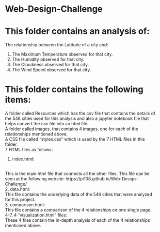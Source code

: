 # Web-Design-Challenge

# This folder contains an analysis of:
The relationship between the Latitude of a city and:
1.	The Maximum Temperature observed for that city.
2.	The Humidity observed for that city.
3.	The Cloudiness observed for that city.
4.	The Wind Speed observed for that city.

# This folder contains the following items:
A folder called Resources which  has the csv file that contains the details of the 546 cities used for this analysis and also a jupyter notebook file that helps convert the csv file into an html file.
<br>
A folder called images, that contains 4 images, one for each of the relationships mentioned above.
<br>
A CSS file called “styles.css” which is used by the 7 HTML files in this folder.
<br>
7 HTML files as follows:
<br>
1. index.html: 
<br>
This is the main html file that connects all the other files. This file can be seen at the following website:
https://pi108.github.io/Web-Design-Challenge/
<br>
2. data.html: 
<br>
This file contains the underlying data of the 546 cities that were analyzed for this project.
<br>
3. comparison.html:
<br>
This file contains a comparison of the 4 relationships on one single page.
<br>
4-7. 4 “visualization.html” files: 
<br>
These 4 files contain the in-depth analysis of each of the 4 relationships mentioned above.
